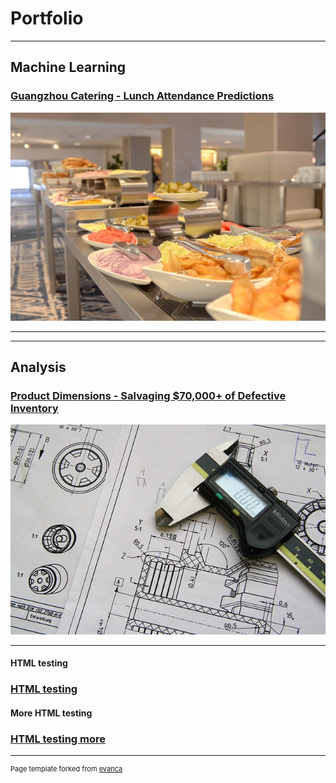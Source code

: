 # Portfolio

---

## Machine Learning

### [Guangzhou Catering - Lunch Attendance Predictions](projects/gz_catering_v1-3.html)
<img src="images/gz_catering_image.jpg?raw=true"/>

---
---

## Analysis

### [Product Dimensions - Salvaging $70,000+ of Defective Inventory](http://example.com/)
<img src="images/technical-drawing-2.jpg?raw=true"/>

---
#### HTML testing
### [HTML testing](HTML_testing5.html)

#### More HTML testing
### [HTML testing more](gz_catering_test2.html)

---
<p style="font-size:11px">Page template forked from <a href="https://github.com/evanca/quick-portfolio">evanca</a></p>
<!-- Remove above link if you don't want to attibute -->
